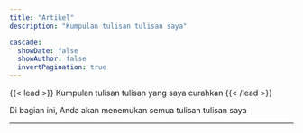 ```yaml
---
title: "Artikel"
description: "Kumpulan tulisan tulisan saya"

cascade:
  showDate: false
  showAuthor: false
  invertPagination: true
---
```


{{< lead >}}
Kumpulan tulisan tulisan yang saya curahkan
{{< /lead >}}

Di bagian ini, Anda akan menemukan semua tulisan tulisan saya

---
